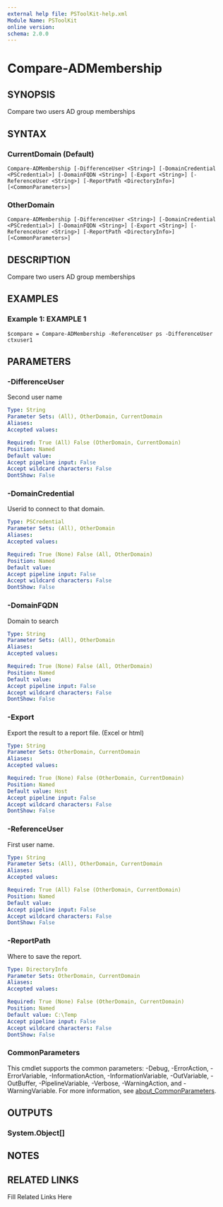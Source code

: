 ```yaml
---
external help file: PSToolKit-help.xml
Module Name: PSToolKit
online version: 
schema: 2.0.0
---
```


# Compare-ADMembership

## SYNOPSIS

Compare two users AD group memberships

## SYNTAX

### CurrentDomain (Default)

```
Compare-ADMembership [-DifferenceUser <String>] [-DomainCredential <PSCredential>] [-DomainFQDN <String>] [-Export <String>] [-ReferenceUser <String>] [-ReportPath <DirectoryInfo>] [<CommonParameters>]
```

### OtherDomain

```
Compare-ADMembership [-DifferenceUser <String>] [-DomainCredential <PSCredential>] [-DomainFQDN <String>] [-Export <String>] [-ReferenceUser <String>] [-ReportPath <DirectoryInfo>] [<CommonParameters>]
```

## DESCRIPTION

Compare two users AD group memberships


## EXAMPLES

### Example 1: EXAMPLE 1

```
$compare = Compare-ADMembership -ReferenceUser ps -DifferenceUser ctxuser1
```








## PARAMETERS

### -DifferenceUser

Second user name

```yaml
Type: String
Parameter Sets: (All), OtherDomain, CurrentDomain
Aliases: 
Accepted values: 

Required: True (All) False (OtherDomain, CurrentDomain)
Position: Named
Default value: 
Accept pipeline input: False
Accept wildcard characters: False
DontShow: False
```

### -DomainCredential

Userid to connect to that domain.

```yaml
Type: PSCredential
Parameter Sets: (All), OtherDomain
Aliases: 
Accepted values: 

Required: True (None) False (All, OtherDomain)
Position: Named
Default value: 
Accept pipeline input: False
Accept wildcard characters: False
DontShow: False
```

### -DomainFQDN

Domain to search

```yaml
Type: String
Parameter Sets: (All), OtherDomain
Aliases: 
Accepted values: 

Required: True (None) False (All, OtherDomain)
Position: Named
Default value: 
Accept pipeline input: False
Accept wildcard characters: False
DontShow: False
```

### -Export

Export the result to a report file.
(Excel or html)

```yaml
Type: String
Parameter Sets: OtherDomain, CurrentDomain
Aliases: 
Accepted values: 

Required: True (None) False (OtherDomain, CurrentDomain)
Position: Named
Default value: Host
Accept pipeline input: False
Accept wildcard characters: False
DontShow: False
```

### -ReferenceUser

First user name.

```yaml
Type: String
Parameter Sets: (All), OtherDomain, CurrentDomain
Aliases: 
Accepted values: 

Required: True (All) False (OtherDomain, CurrentDomain)
Position: Named
Default value: 
Accept pipeline input: False
Accept wildcard characters: False
DontShow: False
```

### -ReportPath

Where to save the report.

```yaml
Type: DirectoryInfo
Parameter Sets: OtherDomain, CurrentDomain
Aliases: 
Accepted values: 

Required: True (None) False (OtherDomain, CurrentDomain)
Position: Named
Default value: C:\Temp
Accept pipeline input: False
Accept wildcard characters: False
DontShow: False
```


### CommonParameters

This cmdlet supports the common parameters: -Debug, -ErrorAction, -ErrorVariable, -InformationAction, -InformationVariable, -OutVariable, -OutBuffer, -PipelineVariable, -Verbose, -WarningAction, and -WarningVariable. For more information, see [about_CommonParameters](http://go.microsoft.com/fwlink/?LinkID=113216).

## OUTPUTS

### System.Object[]


## NOTES



## RELATED LINKS

Fill Related Links Here

